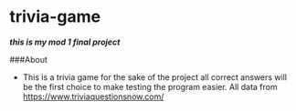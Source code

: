 # trivia-game
_**this is my mod 1 final project**_

###About
* This is a trivia game for the sake of the project all correct answers will be the first choice to make testing the program easier. All data from https://www.triviaquestionsnow.com/
